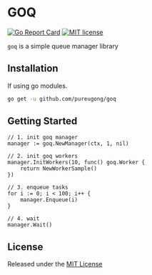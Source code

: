 # GOQ

[![Go Report Card](https://goreportcard.com/badge/github.com/pureugong/goq)](https://goreportcard.com/report/github.com/pureugong/goq)
[![MIT license](https://img.shields.io/badge/license-MIT-brightgreen.svg)](https://opensource.org/licenses/MIT)

`goq` is a simple queue manager library

## Installation
If using go modules.
```sh
go get -u github.com/pureugong/goq
```

## Getting Started
```golang
// 1. init goq manager
manager := goq.NewManager(ctx, 1, nil)

// 2. init goq workers
manager.InitWorkers(10, func() goq.Worker {
    return NewWorkerSample()
})

// 3. enqueue tasks
for i := 0; i < 100; i++ {
    manager.Enqueue(i)
}

// 4. wait
manager.Wait()

```

## License

Released under the [MIT License](https://github.com/pureugong/goq/blob/master/LICENSE)
